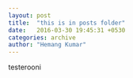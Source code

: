 ```yaml
---
layout: post
title:  "this is in posts folder"
date:   2016-03-30 19:45:31 +0530
categories: archive
author: "Hemang Kumar"
---
```

testerooni
